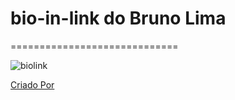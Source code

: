 # bio-in-link do Bruno Lima
=============================

![biolink](https://user-images.githubusercontent.com/80166382/209736801-b3644135-2886-4423-963f-84cadb7a5222.png)

[Criado Por](https://github.com/craftzdog/link-in-bio)

